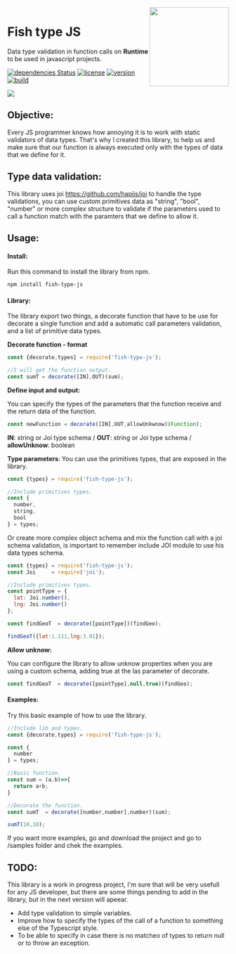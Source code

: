 <img src="https://github.com/damiancipolat/JS-Dynamic-type-validation/blob/master/doc/fish_2.png?raw=true" width="180px" align="right" />

# Fish type JS

Data type validation in function calls on **Runtime** to be used in javascript projects.

[![dependencies Status](https://david-dm.org/damiancipolat/Fish-type-JS.svg)](https://david-dm.org/damiancipolat/Fish-type-JS)
[![license](https://img.shields.io/badge/license-MIT-green.svg)](https://github.com/damiancipolat/Fish-type-JS/blob/master/LICENSE)
[![version](https://img.shields.io/badge/version-%3E%3D%201.0.0-green.svg)](https://github.com/damiancipolat/Fish-type-JShttps://github.com/damiancipolat/Fish-type-JS)
[![build](https://travis-ci.com/damiancipolat/Fish-type-JS.svg?branch=master)](https://travis-ci.com/damiancipolat/Fish-type-JS)

<a href="https://www.npmjs.com/package/fish-type-js"><img src="https://nodei.co/npm/fish-type-js.png?downloads=true"></a>

## Objective:
Every JS programmer knows how annoying it is to work with static validators of data types. That's why I created this library, to help us and make sure that our function is always executed only with the types of data that we define for it.

## Type data validation:
This library uses joi https://github.com/hapijs/joi to handle the type validations, you can use custom primitives data as "string", "bool", "number" or more complex structure to validate if the parameters used to call a function match with the paramters that we define to allow it.

## Usage:

#### Install:

Run this command to install the library from npm.
```sh
npm install fish-type-js
```
#### Library:
The library export two things, a decorate function that have to be use for decorate a single function and add a automatic call parameters validation, and a list of primitive data types.

**Decorate function - format**
```javascript
const {decorate,types} = require('fish-type-js');

//I will get the function output.
const sumT = decorate([IN],OUT)(sum);
```
**Define input and output:**

You can  specify the types of the parameters that the function receive and the return data of the function.

```javascript
const newFunction = decorate([IN],OUT,allowUnkwnow)(Function);

```

**IN**:  string or Joi type schema / **OUT**: string or Joi type schema / **allowUnknow**: boolean


**Type parameters**:
You can use the primitives types, that are exposed in the library.

```javascript
const {types} = require('fish-type-js');

//Include primitives types.
const {
  number, 
  string,
  bool
} = types;

```

Or create more complex object schema and mix the function call with a joi schema validation, is important
to remember include JOI module to use his data types schema.

```javascript
const {types} = require('fish-type-js');
const Joi 	  = require('joi');

//Include primitives types.
const pointType = {
  lat: Joi.number(),
  lng: Joi.number()
};

const findGeoT  = decorate([pointType])(findGeo);

findGeoT({lat:1.111,lng:3.01});

```

**Allow unknow:**

You can configure the library to allow unknow properties when you are using a custom schema, adding true 
at the las parameter of decorate.

```javascript
const findGeoT  = decorate([pointType],null,true)(findGeo);
```

#### Examples:

Try this basic example of how to use the library.

```javascript
//Include lib and types.
const {decorate,types} = require('fish-type-js');

const {
  number
} = types;

//Basic function.
const sum = (a,b)=>{
  return a+b;
}

//Decorate the function.
const sumT  = decorate([number,number],number)(sum);

sumT(10,10);
```

If you want more examples, go and download the project and go to /samples folder and chek the examples.

## TODO:
This library is a work in progress project, I'm sure that will be very usefull for any JS developer, but there are some things pending to add in the library, but in the next version will apeear.

- Add type validation to simple variables.
- Improve how to specify the types of the call of a function to something else of the Typescript style.
- To be able to specify in case there is no matcheo of types to return null or to throw an exception.
